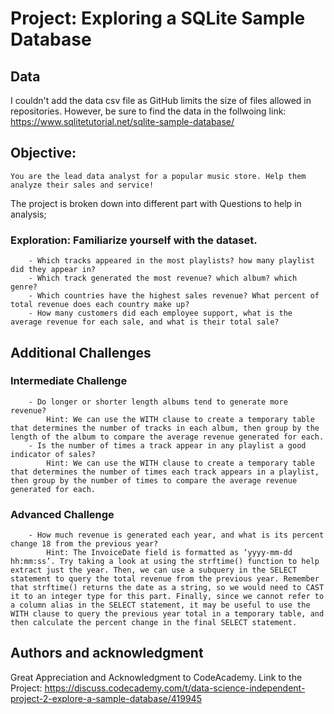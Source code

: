 
# Project: Exploring a SQLite Sample Database

## Data

I couldn't add the data csv file as GitHub limits the size of files allowed in repositories. However, be sure to find the data in the follwoing link: <https://www.sqlitetutorial.net/sqlite-sample-database/>

## Objective:

```
You are the lead data analyst for a popular music store. Help them analyze their sales and service!
```

The project is broken down into different part with Questions to help in analysis;

### Exploration: Familiarize yourself with the dataset.

        - Which tracks appeared in the most playlists? how many playlist did they appear in?
        - Which track generated the most revenue? which album? which genre?
        - Which countries have the highest sales revenue? What percent of total revenue does each country make up?
        - How many customers did each employee support, what is the average revenue for each sale, and what is their total sale?
                
## Additional Challenges

### Intermediate Challenge

        - Do longer or shorter length albums tend to generate more revenue?
            Hint: We can use the WITH clause to create a temporary table that determines the number of tracks in each album, then group by the length of the album to compare the average revenue generated for each.
        - Is the number of times a track appear in any playlist a good indicator of sales?
            Hint: We can use the WITH clause to create a temporary table that determines the number of times each track appears in a playlist, then group by the number of times to compare the average revenue generated for each.
### Advanced Challenge

        - How much revenue is generated each year, and what is its percent change 18 from the previous year?
            Hint: The InvoiceDate field is formatted as ‘yyyy-mm-dd hh:mm:ss’. Try taking a look at using the strftime() function to help extract just the year. Then, we can use a subquery in the SELECT statement to query the total revenue from the previous year. Remember that strftime() returns the date as a string, so we would need to CAST it to an integer type for this part. Finally, since we cannot refer to a column alias in the SELECT statement, it may be useful to use the WITH clause to query the previous year total in a temporary table, and then calculate the percent change in the final SELECT statement.

## Authors and acknowledgment

Great Appreciation and Acknowledgment to CodeAcademy.
Link to the Project: <https://discuss.codecademy.com/t/data-science-independent-project-2-explore-a-sample-database/419945>

